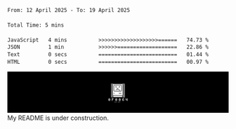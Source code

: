 <!--START_SECTION:waka-->

```txt
From: 12 April 2025 - To: 19 April 2025

Total Time: 5 mins

JavaScript   4 mins          >>>>>>>>>>>>>>>>>>>======   74.73 %
JSON         1 min           >>>>>>===================   22.86 %
Text         0 secs          =========================   01.44 %
HTML         0 secs          =========================   00.97 %
```

<!--END_SECTION:waka-->

<img src="https://raw.githubusercontent.com/n3xta/image-hosting/main/img/202411032331174.png"/>
My README is under construction. 
